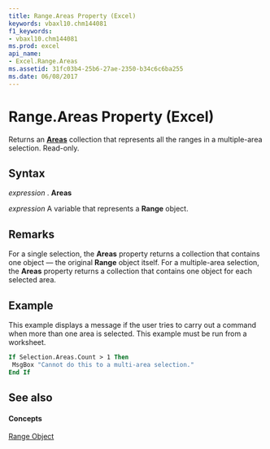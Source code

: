 ```yaml
---
title: Range.Areas Property (Excel)
keywords: vbaxl10.chm144081
f1_keywords:
- vbaxl10.chm144081
ms.prod: excel
api_name:
- Excel.Range.Areas
ms.assetid: 31fc03b4-25b6-27ae-2350-b34c6c6ba255
ms.date: 06/08/2017
---
```



# Range.Areas Property (Excel)

Returns an **[Areas](areas-object-excel.md)** collection that represents all the ranges in a multiple-area selection. Read-only.


## Syntax

 _expression_ . **Areas**

 _expression_ A variable that represents a **Range** object.


## Remarks

For a single selection, the **Areas** property returns a collection that contains one object — the original **Range** object itself. For a multiple-area selection, the **Areas** property returns a collection that contains one object for each selected area.


## Example

This example displays a message if the user tries to carry out a command when more than one area is selected. This example must be run from a worksheet.


```vb
If Selection.Areas.Count > 1 Then 
 MsgBox "Cannot do this to a multi-area selection." 
End If
```


## See also


#### Concepts


[Range Object](range-object-excel.md)

